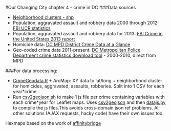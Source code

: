 #Our Changing City chapter 4 - crime in DC
###Data sources
* [Neighborhood clusters - shp](http://opendata.dc.gov/datasets/f6c703ebe2534fc3800609a07bad8f5b_17)
* Population, aggravated assault and robbery data 2000 through 2012: [FBI UCR statistics](http://www.ucrdatatool.gov/Search/Crime/Local/JurisbyJurisLarge.cfm)
* Population, aggravated assault and robbery data for 2013: [FBI Crime in the United States 2013 report](https://www.fbi.gov/about-us/cjis/ucr/crime-in-the-u.s/2013/crime-in-the-u.s.-2013/tables/table-8/table-8-state-cuts/table_8_offenses_known_to_law_enforcement_district_of_columbia_by_city_2013.xls)
* Homicide data: [DC MPD District Crime Data at a Glance](http://mpdc.dc.gov/page/district-crime-data-glance)
* Geo-coded crime data 2011-present: [DC Metropolitan Police Department crime statistics download tool](http://crimemap.dc.gov/CrimeMapSearch.aspx) - 2000-2010, direct from MPD

###For data processing:
* [CrimeGeodata.R](/scripts/CrimeGeodata.R) + ArcMap: XY data to lat/long + neighborhood cluster for homicides, aggravated, assaults, robberies. Split into 1 CSV for each year*crime
* Run [csv2geojson.sh](/scripts/csv2geojson.sh) to make 1 js file per crime containing variables with each crime*year for Leaflet maps. Uses [csv2geojson](https://github.com/mapbox/csv2geojson) and then  [datajs.py](/scripts/datajs.py) to compile the js files.This avoids cross-domain json ref problems. All other solutions (AJAX requests, hacky code) have their own issues too.

Hexmaps based on the work of [affinitybridge](https://github.com/affinitybridge/d3-demos-quakes)